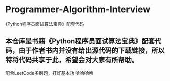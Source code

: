 # Programmer-Algorithm-Interview
《Python程序员面试算法宝典》配套代码
## 本仓库是书籍《Python程序员面试算法宝典》配套代码，由于作者书内并没有给出源代码的下载链接，所以特将代码共享于此，希望会对大家有所帮助。
配合LeetCode多刷题，打好基本功 哈哈哈哈
